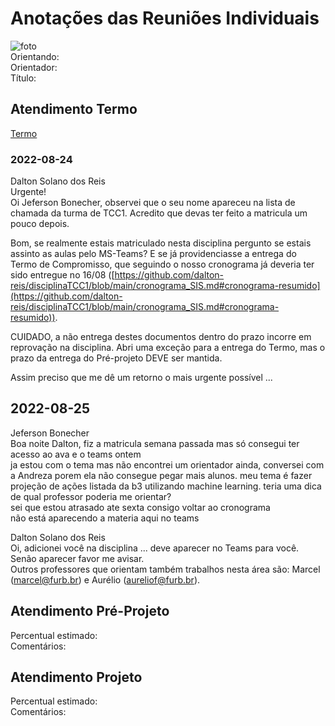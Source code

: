 # Anotações das Reuniões Individuais  

![foto](foto.png "foto")  
Orientando:  
Orientador:  
Título:  

## Atendimento Termo  

[Termo](Termo.pdf "Termo")  

### 2022-08-24

Dalton Solano dos Reis  
Urgente!  
Oi Jeferson Bonecher, observei que o seu nome apareceu na lista de chamada da turma de TCC1. Acredito que devas ter feito a matricula um pouco depois.  

Bom, se realmente estais matriculado nesta disciplina pergunto se estais assinto as aulas pelo MS-Teams?
E se já providenciasse a entrega do Termo de Compromisso, que seguindo o nosso cronograma já deveria ter sido entregue no 16/08 ([https://github.com/dalton-reis/disciplinaTCC1/blob/main/cronograma_SIS.md#cronograma-resumido](https://github.com/dalton-reis/disciplinaTCC1/blob/main/cronograma_SIS.md#cronograma-resumido)).  

CUIDADO, a não entrega destes documentos dentro do prazo incorre em reprovação na disciplina. Abri uma exceção para a entrega do Termo, mas o prazo da entrega do Pré-projeto DEVE ser mantida.  

Assim preciso que me dê um retorno o mais urgente possível ...  

## 2022-08-25

Jeferson Bonecher  
Boa noite Dalton, fiz a matricula semana passada mas só consegui ter acesso ao ava e o teams ontem  
ja estou com o tema mas não encontrei um orientador ainda, conversei com a Andreza porem ela não consegue pegar mais alunos. meu tema é fazer projeção de ações listada da b3 utilizando machine learning. teria uma dica de qual professor poderia me orientar?  
sei que estou atrasado ate sexta consigo voltar ao cronograma  
não está aparecendo a materia aqui no teams  

Dalton Solano dos Reis  
Oi, adicionei você na disciplina ... deve aparecer no Teams para você.  
Senão aparecer favor me avisar.  
Outros professores que orientam também trabalhos nesta área são: Marcel (marcel@furb.br) e Aurélio (aureliof@furb.br).  

## Atendimento Pré-Projeto  

Percentual estimado:  
Comentários:  

## Atendimento Projeto  

Percentual estimado:  
Comentários:  
